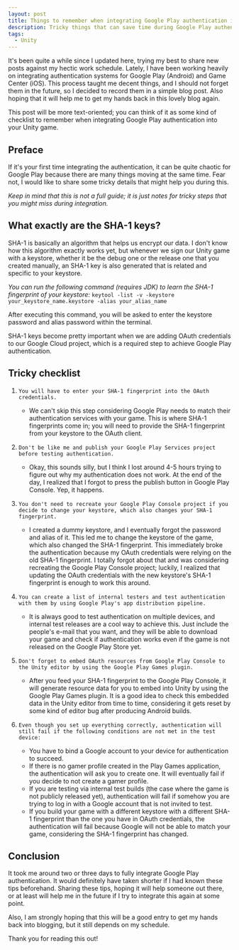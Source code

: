 ```yaml
---
layout: post
title: Things to remember when integrating Google Play authentication in Unity
description: Tricky things that can save time during Google Play authentication integration.
tags:
  - Unity
---
```

It's been quite a while since I updated here, trying my best to share new posts against my hectic work schedule. Lately, I have been working heavily on integrating authentication systems for Google Play (Android) and Game Center (iOS). This process taught me decent things, and I should not forget them in the future, so I decided to record them in a simple blog post. Also hoping that it will help me to get my hands back in this lovely blog again.

This post will be more text-oriented; you can think of it as some kind of checklist to remember when integrating Google Play authentication into your Unity game.

## Preface
If it's your first time integrating the authentication, it can be quite chaotic for Google Play because there are many things moving at the same time. Fear not, I would like to share some tricky details that might help you during this. 

_Keep in mind that this is not a full guide; it is just notes for tricky steps that you might miss during integration._

## What exactly are the SHA-1 keys?
SHA-1 is basically an algorithm that helps us encrypt our data. I don't know how this algorithm exactly works yet, but whenever we sign our Unity game with a keystore, whether it be the debug one or the release one that you created manually, an SHA-1 key is also generated that is related and specific to your keystore.

_You can run the following command (requires JDK) to learn the SHA-1 fingerprint of your keystore:_
`keytool -list -v -keystore your_keystore_name.keystore -alias your_alias_name`

After executing this command, you will be asked to enter the keystore password and alias password within the terminal.

SHA-1 keys become pretty important when we are adding OAuth credentials to our Google Cloud project, which is a required step to achieve Google Play authentication.

## Tricky checklist
1. `You will have to enter your SHA-1 fingerprint into the OAuth credentials.`
	* We can't skip this step considering Google Play needs to match their authentication services with your game. This is where SHA-1 fingerprints come in; you will need to provide the SHA-1 fingerprint from your keystore to the OAuth client.

2. `Don't be like me and publish your Google Play Services project before testing authentication.`
	* Okay, this sounds silly, but I think I lost around 4-5 hours trying to figure out why my authentication does not work. At the end of the day, I realized that I forgot to press the publish button in Google Play Console. Yep, it happens.

3. `You don't need to recreate your Google Play Console project if you decide to change your keystore, which also changes your SHA-1 fingerprint.`
	 * I created a dummy keystore, and I eventually forgot the password and alias of it. This led me to change the keystore of the game, which also changed the SHA-1 fingerprint. This immediately broke the authentication because my OAuth credentials were relying on the old SHA-1 fingerprint. I totally forgot about that and was considering recreating the Google Play Console project; luckily, I realized that updating the OAuth credentials with the new keystore's SHA-1 fingerprint is enough to work this around.

4. `You can create a list of internal testers and test authentication with them by using Google Play's app distribution pipeline.`
	* It is always good to test authentication on multiple devices, and internal test releases are a cool way to achieve this. Just include the people's e-mail that you want, and they will be able to download your game and check if authentication works even if the game is not released on the Google Play Store yet.

5. `Don't forget to embed OAuth resources from Google Play Console to the Unity editor by using the Google Play Games plugin.`
	* After you feed your SHA-1 fingerprint to the Google Play Console, it will generate resource data for you to embed into Unity by using the Google Play Games plugin. It is a good idea to check this embedded data in the Unity editor from time to time, considering it gets reset by some kind of editor bug after producing Android builds.

6. `Even though you set up everything correctly, authentication will still fail if the following conditions are not met in the test device:`
	* You have to bind a Google account to your device for authentication to succeed.
	* If there is no gamer profile created in the Play Games application, the authentication will ask you to create one. It will eventually fail if you decide to not create a gamer profile.
	* If you are testing via internal test builds (the case where the game is not publicly released yet), authentication will fail if somehow you are trying to log in with a Google account that is not invited to test.
	* If you build your game with a different keystore with a different SHA-1 fingerprint than the one you have in OAuth credentials, the authentication will fail because Google will not be able to match your game, considering the SHA-1 fingerprint has changed.

## Conclusion
It took me around two or three days to fully integrate Google Play authentication. It would definitely have taken shorter if I had known these tips beforehand. Sharing these tips, hoping it will help someone out there, or at least will help me in the future if I try to integrate this again at some point.

Also, I am strongly hoping that this will be a good entry to get my hands back into blogging, but it still depends on my schedule.

Thank you for reading this out!